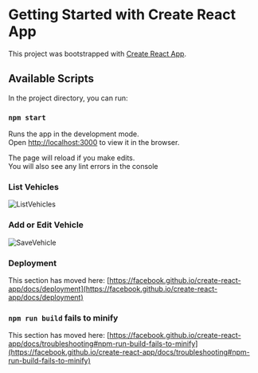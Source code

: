 # Getting Started with Create React App

This project was bootstrapped with [Create React App](https://github.com/facebook/create-react-app).

## Available Scripts

In the project directory, you can run:

### `npm start`

Runs the app in the development mode.\
Open [http://localhost:3000](http://localhost:3000) to view it in the browser.

The page will reload if you make edits.\
You will also see any lint errors in the console

### List Vehicles
![ListVehicles](https://user-images.githubusercontent.com/79534622/108993696-ee600280-76c0-11eb-980f-cf9dd5cbdf03.PNG)

### Add or Edit Vehicle
![SaveVehicle](https://user-images.githubusercontent.com/79534622/108993783-0899e080-76c1-11eb-89bb-39f3720551c4.PNG)

### Deployment

This section has moved here: [https://facebook.github.io/create-react-app/docs/deployment](https://facebook.github.io/create-react-app/docs/deployment)

### `npm run build` fails to minify

This section has moved here: [https://facebook.github.io/create-react-app/docs/troubleshooting#npm-run-build-fails-to-minify](https://facebook.github.io/create-react-app/docs/troubleshooting#npm-run-build-fails-to-minify)
